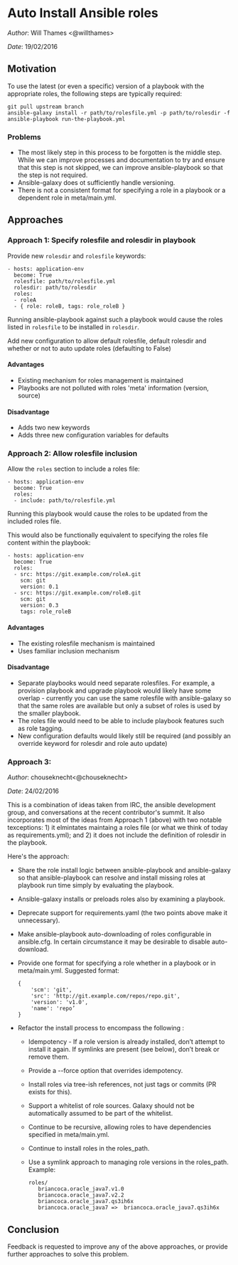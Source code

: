 # Auto Install Ansible roles

*Author*: Will Thames <@willthames>

*Date*: 19/02/2016

## Motivation

To use the latest (or even a specific) version of a playbook with the
appropriate roles, the following steps are typically required:

```
git pull upstream branch
ansible-galaxy install -r path/to/rolesfile.yml -p path/to/rolesdir -f
ansible-playbook run-the-playbook.yml
```

### Problems

- The most likely step in this process to be forgotten is the middle step. While we can improve processes and documentation to try and ensure that this step is not skipped, we can improve ansible-playbook so that the step is not required.
- Ansible-galaxy does ot sufficiently handle versioning. 
- There is not a consistent format for specifying a role in a playbook or a dependent role in meta/main.yml.

## Approaches

### Approach 1: Specify rolesfile and rolesdir in playbook

Provide new `rolesdir` and `rolesfile` keywords:

```
- hosts: application-env
  become: True
  rolesfile: path/to/rolesfile.yml
  rolesdir: path/to/rolesdir
  roles:
  - roleA
  - { role: roleB, tags: role_roleB }
```

Running ansible-playbook against such a playbook would cause the roles listed in
`rolesfile` to be installed in `rolesdir`.

Add new configuration to allow default rolesfile, default rolesdir and
whether or not to auto update roles (defaulting to False)

#### Advantages

- Existing mechanism for roles management is maintained
- Playbooks are not polluted with roles 'meta' information (version, source)

#### Disadvantage

- Adds two new keywords
- Adds three new configuration variables for defaults

### Approach 2: Allow rolesfile inclusion

Allow the `roles` section to include a roles file:

```
- hosts: application-env
  become: True
  roles:
  - include: path/to/rolesfile.yml
```

Running this playbook would cause the roles to be updated from the included
roles file.

This would also be functionally equivalent to specifying the roles file
content within the playbook:

```
- hosts: application-env
  become: True
  roles:
  - src: https://git.example.com/roleA.git
    scm: git
    version: 0.1
  - src: https://git.example.com/roleB.git
    scm: git
    version: 0.3
    tags: role_roleB
```

#### Advantages

- The existing rolesfile mechanism is maintained
- Uses familiar inclusion mechanism

#### Disadvantage

- Separate playbooks would need separate rolesfiles. For example, a provision
  playbook and upgrade playbook would likely have some overlap - currently
  you can use the same rolesfile with ansible-galaxy so that the same
  roles are available but only a subset of roles is used by the smaller
  playbook.
- The roles file would need to be able to include playbook features such
  as role tagging.
- New configuration defaults would likely still be required (and possibly
  an override keyword for rolesdir and role auto update)


### Approach 3:  

*Author*: chouseknecht<@chouseknecht>

*Date*: 24/02/2016

This is a combination of ideas taken from IRC, the ansible development group, and conversations at the recent contributor's summit. It also incorporates most of the ideas from Approach 1 (above) with two notable texceptions: 1) it elmintates maintaing a roles file (or what we think of today as requirements.yml); and 2) it does not include the definition of rolesdir in the playbook.

Here's the approach:

- Share the role install logic between ansible-playbook and ansible-galaxy so that ansible-playbook can resolve and install missing roles at playbook run time simply by evaluating the playbook.
- Ansible-galaxy installs or preloads roles also by examining a playbook.
- Deprecate support for requirements.yaml (the two points above make it unnecessary).
- Make ansible-playbook auto-downloading of roles configurable in ansible.cfg. In certain circumstance it may be desirable to disable auto-download.
- Provide one format for specifying a role whether in a playbook or in meta/main.yml. Suggested format: 

    ```
    {
        'scm': 'git',
        'src': 'http://git.example.com/repos/repo.git',
        'version': 'v1.0',
        'name': 'repo’
    }
    ```

- Refactor the install process to encompass the following :

    - Idempotency - If a role version is already installed, don’t attempt to install it again. If symlinks are present (see below), don’t break or remove them.
    - Provide a --force option that overrides idempotency.
    - Install roles via tree-ish references, not just tags or commits (PR exists for this).
    - Support a whitelist of role sources. Galaxy should not be automatically assumed to be part of the whitelist.
    - Continue to be recursive, allowing roles to have dependencies specified in meta/main.yml.
    - Continue to install roles in the roles_path.
    - Use a symlink approach to managing role versions in the roles_path. Example:

        ```
        roles/
           briancoca.oracle_java7.v1.0
           briancoca.oracle_java7.v2.2
           briancoca.oracle_java7.qs3ih6x
           briancoca.oracle_java7 =>  briancoca.oracle_java7.qs3ih6x
        ```
    
## Conclusion

Feedback is requested to improve any of the above approaches, or provide further approaches to solve this problem.
